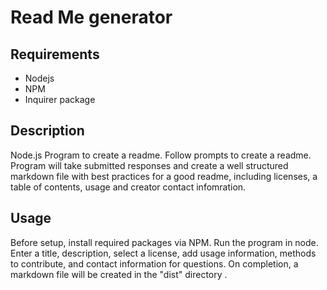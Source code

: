 # Read Me generator


## Requirements
* Nodejs
* NPM
* Inquirer package
## Description
Node.js Program to create a readme.  Follow prompts to create a readme. Program will take submitted responses and create a well structured markdown file with best practices for a good readme, including licenses, a table of contents, usage and creator contact infomration.


## Usage
Before setup, install required packages via NPM.  Run the program in node. Enter a title, description, select a license, add usage information, methods to contribute, and contact information for questions.  On completion, a markdown file will be created in the "dist" directory .  

